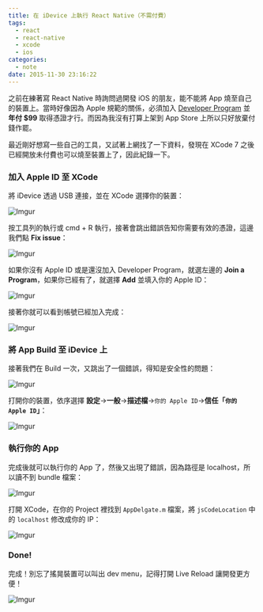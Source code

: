 ```yaml
---
title: 在 iDevice 上執行 React Native（不需付費）
tags:
  - react
  - react-native
  - xcode
  - ios
categories:
  - note
date: 2015-11-30 23:16:22
---
```


之前在練著寫 React Native 時詢問過開發 iOS 的朋友，能不能將 App 燒至自己的裝置上。當時好像因為 Apple 規範的關係，必須加入 [Developer Program](https://developer.apple.com/programs/) 並 **年付 $99** 取得憑證才行。而因為我沒有打算上架到 App Store 上所以只好放棄付錢作罷。

最近剛好想寫一些自己的工具，又試著上網找了一下資料，發現在 XCode 7 之後已經開放未付費也可以燒至裝置上了，因此紀錄一下。

<!-- more -->

### 加入 Apple ID 至 XCode

將 iDevice 透過 USB 連接，並在 XCode 選擇你的裝置：

![Imgur](https://i.imgur.com/HGGifKc.png)

按工具列的執行或 cmd + R 執行，接著會跳出錯誤告知你需要有效的憑證，這邊我們點 **Fix issue**：

![Imgur](https://i.imgur.com/Tljrdon.png)

如果你沒有 Apple ID 或是還沒加入 Developer Program，就選左邊的 **Join a Program**，如果你已經有了，就選擇 **Add** 並填入你的 Apple ID：

![Imgur](https://i.imgur.com/WGyf0ML.png)

接著你就可以看到帳號已經加入完成：

![Imgur](https://i.imgur.com/YH7fVvM.png)

### 將 App Build 至 iDevice 上

接著我們在 Build 一次，又跳出了一個錯誤，得知是安全性的問題：

![Imgur](https://i.imgur.com/a5HlxgO.png)

打開你的裝置，依序選擇 **設定**->**一般**->**描述檔**->`你的 Apple ID`->**信任「`你的 Apple ID`」**：

![Imgur](https://i.imgur.com/CBfukCF.png)

### 執行你的 App

完成後就可以執行你的 App 了，然後又出現了錯誤，因為路徑是 localhost，所以讀不到 bundle 檔案：

![Imgur](https://i.imgur.com/ZhD7Riq.png)

打開 XCode，在你的 Project 裡找到 `AppDelgate.m` 檔案，將 `jsCodeLocation` 中的 `localhost` 修改成你的 IP：

![Imgur](https://i.imgur.com/lFZT9Ey.png)

### Done!

完成！別忘了搖晃裝置可以叫出 dev menu，記得打開 Live Reload 讓開發更方便！

![Imgur](https://i.imgur.com/qIEfPzq.png)
